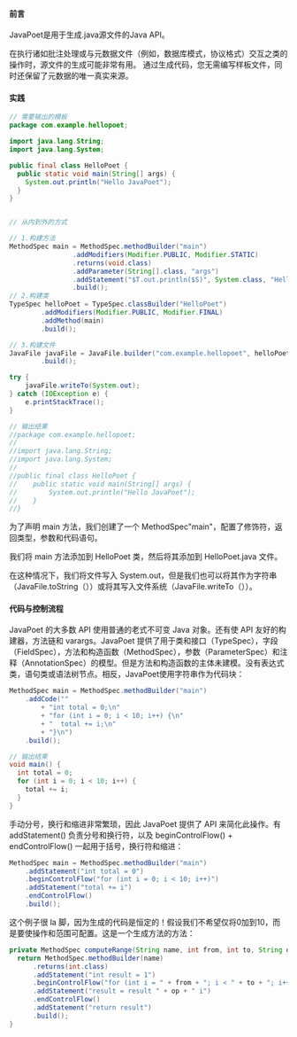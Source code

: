 #### 前言

JavaPoet是用于生成.java源文件的Java API。

在执行诸如批注处理或与元数据文件（例如，数据库模式，协议格式）交互之类的操作时，源文件的生成可能非常有用。
通过生成代码，您无需编写样板文件，同时还保留了元数据的唯一真实来源。

#### 实践

```java
// 需要输出的模板
package com.example.hellopoet;

import java.lang.String;
import java.lang.System;

public final class HelloPoet {
  public static void main(String[] args) {
    System.out.println("Hello JavaPoet");
  }
}


// 从内到外的方式

// 1.构建方法
MethodSpec main = MethodSpec.methodBuilder("main")
                .addModifiers(Modifier.PUBLIC, Modifier.STATIC)
                .returns(void.class)
                .addParameter(String[].class, "args")
                .addStatement("$T.out.println($S)", System.class, "Hello JavaPoet")
                .build();
// 2.构建类
TypeSpec helloPoet = TypeSpec.classBuilder("HelloPoet")
        .addModifiers(Modifier.PUBLIC, Modifier.FINAL)
        .addMethod(main)
        .build();

// 3.构建文件
JavaFile javaFile = JavaFile.builder("com.example.hellopoet", helloPoet)
        .build();

try {
    javaFile.writeTo(System.out);
} catch (IOException e) {
    e.printStackTrace();
}

// 输出结果
//package com.example.hellopoet;
//
//import java.lang.String;
//import java.lang.System;
//
//public final class HelloPoet {
//    public static void main(String[] args) {
//        System.out.println("Hello JavaPoet");
//    }
//}
```

为了声明 main 方法，我们创建了一个 MethodSpec"main"，配置了修饰符，返回类型，参数和代码语句。

我们将 main 方法添加到 HelloPoet 类，然后将其添加到 HelloPoet.java 文件。

在这种情况下，我们将文件写入 System.out，但是我们也可以将其作为字符串（JavaFile.toString（））或将其写入文件系统（JavaFile.writeTo（））。

#### 代码与控制流程

JavaPoet 的大多数 API 使用普通的老式不可变 Java 对象。还有使 API 友好的构建器，方法链和 varargs。JavaPoet 提供了用于类和接口（TypeSpec），字段（FieldSpec），方法和构造函数（MethodSpec），参数（ParameterSpec）和注释（AnnotationSpec）的模型。但是方法和构造函数的主体未建模。没有表达式类，语句类或语法树节点。相反，JavaPoet使用字符串作为代码块：

```java
MethodSpec main = MethodSpec.methodBuilder("main")
    .addCode(""
        + "int total = 0;\n"
        + "for (int i = 0; i < 10; i++) {\n"
        + "  total += i;\n"
        + "}\n")
    .build();

// 输出结果
void main() {
  int total = 0;
  for (int i = 0; i < 10; i++) {
    total += i;
  }
}
```

手动分号，换行和缩进非常繁琐，因此 JavaPoet 提供了 API 来简化此操作。有 addStatement() 负责分号和换行符，以及 beginControlFlow() + endControlFlow() 一起用于括号，换行符和缩进：

```java
MethodSpec main = MethodSpec.methodBuilder("main")
    .addStatement("int total = 0")
    .beginControlFlow("for (int i = 0; i < 10; i++)")
    .addStatement("total += i")
    .endControlFlow()
    .build();
```

这个例子很 la 脚，因为生成的代码是恒定的！假设我们不希望仅将0加到10，而是要使操作和范围可配置。这是一个生成方法的方法：

```java
private MethodSpec computeRange(String name, int from, int to, String op) {
  return MethodSpec.methodBuilder(name)
      .returns(int.class)
      .addStatement("int result = 1")
      .beginControlFlow("for (int i = " + from + "; i < " + to + "; i++)")
      .addStatement("result = result " + op + " i")
      .endControlFlow()
      .addStatement("return result")
      .build();
}            
```


